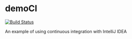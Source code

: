 # demoCI


[![Build Status](https://travis-ci.com/doctorjo/demoCI.svg?branch=master)](https://travis-ci.com/doctorjo/demoCI)

An example of using continuous integration with IntelliJ IDEA
